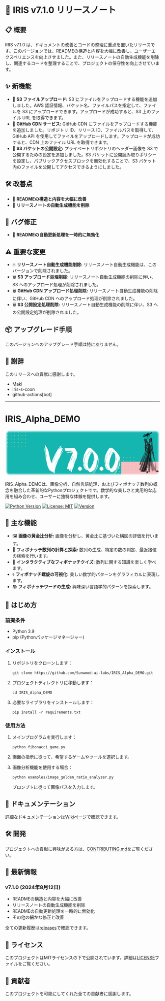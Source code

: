 # 🚀 IRIS v7.1.0 リリースノート

## 📋 概要

IRIS v7.1.0 は、ドキュメントの改善とコードの整理に重点を置いたリリースです。このバージョンでは、READMEの構造と内容を大幅に改善し、ユーザーエクスペリエンスを向上させました。また、リリースノートの自動生成機能を削除し、関連するコードを整理することで、プロジェクトの保守性を向上させています。

## ✨ 新機能
- 🎉  **S3 ファイルアップロード:** S3 にファイルをアップロードする機能を追加しました。AWS 認証情報、バケット名、ファイルパスを指定して、ファイルを S3 にアップロードできます。アップロードが成功すると、S3 上のファイル URL を取得できます。
- 🎉 **GitHub CDN サービス:** GitHub CDN にファイルをアップロードする機能を追加しました。リポジトリ ID、リリース ID、ファイルパスを取得して、GitHub API を使用してファイルをアップロードします。アップロードが成功すると、CDN 上のファイル URL を取得できます。
- 🎉 **S3 バケットの公開設定:** プライベートリポジトリのヘッダー画像を S3 で公開するための設定を追加しました。S3 バケットに公開読み取りポリシーを設定し、パブリックアクセスブロックを無効化することで、S3 バケット内のファイルを公開してアクセスできるようにしました。

## 🛠 改善点
- 🚀  **READMEの構造と内容を大幅に改善** 
- 🚀  **リリースノートの自動生成機能を削除**

## 🐛 バグ修正
- 🐛  **READMEの自動更新処理を一時的に無効化** 

## ⚠️ 重要な変更
- 🔥 **リリースノート自動生成機能削除:** リリースノート自動生成機能は、このバージョンで削除されました。
- 🗑️ **S3 アップロード処理削除:** リリースノート自動生成機能の削除に伴い、S3 へのアップロード処理が削除されました。
- 🗑️ **GitHub CDN アップロード処理削除:** リリースノート自動生成機能の削除に伴い、GitHub CDN へのアップロード処理が削除されました。
- 🗑️ **S3 公開設定処理削除:** リリースノート自動生成機能の削除に伴い、S3 への公開設定処理が削除されました。

## 📦 アップグレード手順

このバージョンへのアップグレード手順は特にありません。

## 👏 謝辞
このリリースへの貢献に感謝します。

- Maki
- iris-s-coon 
- github-actions[bot]

---

# IRIS_Alpha_DEMO

![Project Logo](https://raw.githubusercontent.com/Sunwood-ai-labs/IRIS_Alpha_DEMO/main/docs/release_notes/header_image/release_header_latest.png)

IRIS_Alpha_DEMOは、画像分析、自然言語処理、およびフィボナッチ数列の概念を融合した革新的なPythonプロジェクトです。数学的な美しさと実用的な応用を組み合わせ、ユーザーに独特な体験を提供します。

[![Python Version](https://img.shields.io/badge/python-3.9-blue.svg)](https://www.python.org/downloads/release/python-390/)
[![License: MIT](https://img.shields.io/badge/License-MIT-yellow.svg)](https://opensource.org/licenses/MIT)
[![Version](https://img.shields.io/badge/version-7.1.0-green.svg)](https://github.com/Sunwood-ai-labs/IRIS_Alpha_DEMO/releases)

## 🌟 主な機能

- 🖼️ **画像の黄金比分析:** 画像を分析し、黄金比に基づいた構図の評価を行います。
- 🔢 **フィボナッチ数列の計算と探索:** 数列の生成、特定の数の判定、最近接値の検索を行います。
- 🧠 **インタラクティブなフィボナッチクイズ:** 数列に関する知識を楽しく学べます。
- 🌀 **フィボナッチ螺旋の可視化:** 美しい数学的パターンをグラフィカルに表現します。
- 📚 **フィボナッチワードの生成:** 興味深い言語学的パターンを探索します。

## 🚀 はじめ方

### 前提条件

- Python 3.9
- pip (Pythonパッケージマネージャー)

### インストール

1. リポジトリをクローンします：
   ```
   git clone https://github.com/Sunwood-ai-labs/IRIS_Alpha_DEMO.git
   ```

2. プロジェクトディレクトリに移動します：
   ```
   cd IRIS_Alpha_DEMO
   ```

3. 必要なライブラリをインストールします：
   ```
   pip install -r requirements.txt
   ```

### 使用方法

1. メインプログラムを実行します：
   ```
   python fibonacci_game.py
   ```

2. 画面の指示に従って、希望するゲームやツールを選択します。

3. 画像分析機能を使用する場合：
   ```
   python examples/image_golden_ratio_analyzer.py
   ```
   プロンプトに従って画像パスを入力します。

## 📘 ドキュメンテーション

詳細なドキュメンテーションは[Wikiページ](https://github.com/Sunwood-ai-labs/IRIS_Alpha_DEMO/wiki)で確認できます。

## 🛠️ 開発

プロジェクトへの貢献に興味がある方は、[CONTRIBUTING.md](CONTRIBUTING.md)をご覧ください。

## 📅 最新情報

### v7.1.0 (2024年8月12日)
- READMEの構造と内容を大幅に改善
- リリースノートの自動生成機能を削除
- READMEの自動更新処理を一時的に無効化
- その他の細かな修正と改善

全ての更新履歴は[releases](https://github.com/Sunwood-ai-labs/IRIS_Alpha_DEMO/releases)で確認できます。

## 📄 ライセンス

このプロジェクトはMITライセンスの下で公開されています。詳細は[LICENSE](LICENSE)ファイルをご覧ください。

## 🤝 貢献者

このプロジェクトを可能にしてくれた全ての貢献者に感謝します。